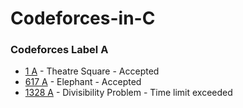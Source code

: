 # Codeforces-in-C

### Codeforces Label A

- [1 A](https://github.com/elghemary/Codeforces-in-C/blob/main/1A_Theatre_Square) - Theatre Square - Accepted
- [617 A](https://github.com/elghemary/Codeforces-in-C/blob/main/617A_Elephant)  - Elephant       - Accepted
- [1328 A](https://github.com/elghemary/Codeforces-in-C/blob/main/1328A_Divisibility_Problem) - Divisibility Problem - Time limit exceeded 
